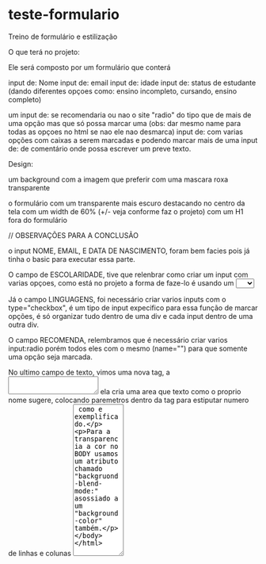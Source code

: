 # teste-formulario
 Treino de formulário e estilização

O que terá no projeto:

Ele será composto por um formulário que conterá

input de: Nome
input de: email
input de: idade
input de: status de estudante (dando diferentes opçoes como: ensino incompleto, cursando, ensino completo)

um
input de: se recomendaria ou nao o site "radio" do tipo que de mais de uma opção mas que só possa marcar uma (obs: dar mesmo name para todas as opçoes no html se nao ele nao desmarca)
input de: com varias opções com caixas a serem marcadas e podendo marcar mais de uma
input de: de comentário onde possa escrever um preve texto.



Design:

um background com a imagem que preferir com uma mascara roxa transparente 

o formulário com um transparente mais escuro destacando no centro da tela com um width de 60% (+/- veja conforme faz o projeto)
com um H1 fora do formulário

//  OBSERVAÇÕES PARA A CONCLUSÃO 

o input NOME, EMAIL, E DATA DE NASCIMENTO, foram bem facies pois já tinha o basic para executar essa parte.

O campo de ESCOLARIDADE, tive que relenbrar como criar um input com varias opçoes, como está no projeto a forma de faze-lo é usando um <select></slect> que por sua vez é composta pos <option></option> esses "options" vao conter dentro deles a opção correspondente, tive duvida em como criar oq no input podemos usar o "PLACEHOLDER" no select nao funciona, entao vimos que para criar uma instrução dentro da caixa do formulario no primeiro "option" atribuimos um "desable select hidden" (<option value="" disable select hidden>....</option>) assim como o exemplificado.

Já o campo LINGUAGENS, foi necessário criar varios inputs com o type="checkbox", é um tipo de input expecifico para essa função de marcar opções, é só organizar tudo dentro de uma div e cada input dentro de uma outra div.

O campo RECOMENDA, relembramos que é necessário criar varios input:radio porém todos eles com o mesmo (name="") para que somente uma opção seja marcada.

No ultimo campo de texto, vimos uma nova tag, a <textarea></textarea> ela cria uma area que texto como o proprio nome sugere, colocando paremetros dentro da tag para estiputar numero de linhas e colunas <textarea cols="10" rows="20"> como e exemplificado.


Para a transparencia a cor no BODY usamos um atributo chamado "backgruond-blend-mode:" asossiado a um "background-color" também.